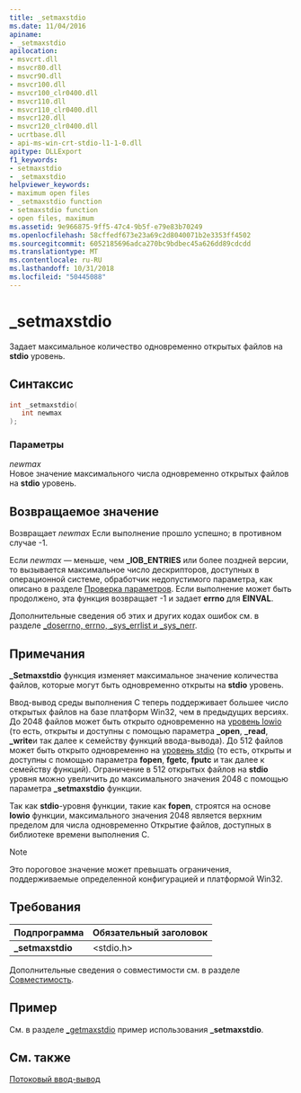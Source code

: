 ```yaml
---
title: _setmaxstdio
ms.date: 11/04/2016
apiname:
- _setmaxstdio
apilocation:
- msvcrt.dll
- msvcr80.dll
- msvcr90.dll
- msvcr100.dll
- msvcr100_clr0400.dll
- msvcr110.dll
- msvcr110_clr0400.dll
- msvcr120.dll
- msvcr120_clr0400.dll
- ucrtbase.dll
- api-ms-win-crt-stdio-l1-1-0.dll
apitype: DLLExport
f1_keywords:
- setmaxstdio
- _setmaxstdio
helpviewer_keywords:
- maximum open files
- _setmaxstdio function
- setmaxstdio function
- open files, maximum
ms.assetid: 9e966875-9ff5-47c4-9b5f-e79e83b70249
ms.openlocfilehash: 58cffedf673e23a69c2d8040071b2e3353ff4502
ms.sourcegitcommit: 6052185696adca270bc9bdbec45a626dd89cdcdd
ms.translationtype: MT
ms.contentlocale: ru-RU
ms.lasthandoff: 10/31/2018
ms.locfileid: "50445088"
---
```

# <a name="setmaxstdio"></a>_setmaxstdio

Задает максимальное количество одновременно открытых файлов на **stdio** уровень.

## <a name="syntax"></a>Синтаксис

```C
int _setmaxstdio(
   int newmax
);
```

### <a name="parameters"></a>Параметры

*newmax*<br/>
Новое значение максимального числа одновременно открытых файлов на **stdio** уровень.

## <a name="return-value"></a>Возвращаемое значение

Возвращает *newmax* Если выполнение прошло успешно; в противном случае -1.

Если *newmax* — меньше, чем **_IOB_ENTRIES** или более поздней версии, то вызывается максимальное число дескрипторов, доступных в операционной системе, обработчик недопустимого параметра, как описано в разделе [ Проверка параметров](../../c-runtime-library/parameter-validation.md). Если выполнение может быть продолжено, эта функция возвращает -1 и задает **errno** для **EINVAL**.

Дополнительные сведения об этих и других кодах ошибок см. в разделе [_doserrno, errno, _sys_errlist и _sys_nerr](../../c-runtime-library/errno-doserrno-sys-errlist-and-sys-nerr.md).

## <a name="remarks"></a>Примечания

**_Setmaxstdio** функция изменяет максимальное значение количества файлов, которые могут быть одновременно открыты на **stdio** уровень.

Ввод-вывод среды выполнения C теперь поддерживает большее число открытых файлов на базе платформ Win32, чем в предыдущих версиях. До 2048 файлов может быть открыто одновременно на [уровень lowio](../../c-runtime-library/low-level-i-o.md) (то есть, открыты и доступны с помощью параметра **_open**, **_read**, **_write**и так далее к семейству функций ввода-вывода). До 512 файлов может быть открыто одновременно на [уровень stdio](../../c-runtime-library/stream-i-o.md) (то есть, открыты и доступны с помощью параметра **fopen**, **fgetc**, **fputc** и так далее к семейству функций). Ограничение в 512 открытых файлов на **stdio** уровня можно увеличить до максимального значения 2048 с помощью параметра **_setmaxstdio** функции.

Так как **stdio**-уровня функции, такие как **fopen**, строятся на основе **lowio** функции, максимального значения 2048 является верхним пределом для числа одновременно Открытие файлов, доступных в библиотеке времени выполнения C.

> [!NOTE]
> Это пороговое значение может превышать ограничения, поддерживаемые определенной конфигурацией и платформой Win32.

## <a name="requirements"></a>Требования

|Подпрограмма|Обязательный заголовок|
|-------------|---------------------|
|**_setmaxstdio**|\<stdio.h>|

Дополнительные сведения о совместимости см. в разделе [Совместимость](../../c-runtime-library/compatibility.md).

## <a name="example"></a>Пример

См. в разделе [_getmaxstdio](getmaxstdio.md) пример использования **_setmaxstdio**.

## <a name="see-also"></a>См. также

[Потоковый ввод-вывод](../../c-runtime-library/stream-i-o.md)<br/>
